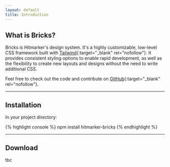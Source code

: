 ```yaml
---
layout: default
title: Introduction
---
```


## What is Bricks?

Bricks is Hitmarker's design system. It's a highly customizable, low-level CSS framework built with [Tailwind](https://tailwindcss.com){:target="_blank" rel="nofollow"}. It provides consistent styling options to enable rapid development, as well as the flexibility to create new layouts and designs without the need to write additional CSS.

Feel free to check out the code and contribute on [GitHub](https://github.com/hitmarker/bricks){:target="_blank" rel="nofollow"}.

---

## Installation

In your project directory:

{% highlight console %}
npm install hitmarker-bricks
{% endhighlight %}

<!-- Use [Sass](http://sass-lang.com/) to build Bricks into your project. We use [grunt sass](https://github.com/sindresorhus/grunt-sass), here's a [sample configuration](https://gist.github.com/samthurman/ca90a195e9d1925b53630bb904d194ce). -->

---

## Download

tbc
